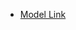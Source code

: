 <!-- This is Professional Backend Series -->

- [Model Link](https://app.eraser.io/workspace/YtPqZ1VogxGy1jzIDkzj)